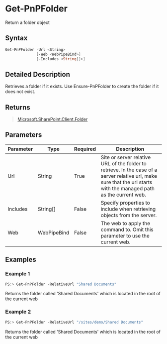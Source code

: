 # Get-PnPFolder
Return a folder object
## Syntax
```powershell
Get-PnPFolder -Url <String>
              [-Web <WebPipeBind>]
              [-Includes <String[]>]
```


## Detailed Description
Retrieves a folder if it exists. Use Ensure-PnPFolder to create the folder if it does not exist.

## Returns
>[Microsoft.SharePoint.Client.Folder](https://msdn.microsoft.com/en-us/library/microsoft.sharepoint.client.file.aspx)

## Parameters
Parameter|Type|Required|Description
---------|----|--------|-----------
|Url|String|True|Site or server relative URL of the folder to retrieve. In the case of a server relative url, make sure that the url starts with the managed path as the current web.|
|Includes|String[]|False|Specify properties to include when retrieving objects from the server.|
|Web|WebPipeBind|False|The web to apply the command to. Omit this parameter to use the current web.|
## Examples

### Example 1
```powershell
PS:> Get-PnPFolder -RelativeUrl "Shared Documents"
```
Returns the folder called 'Shared Documents' which is located in the root of the current web

### Example 2
```powershell
PS:> Get-PnPFolder -RelativeUrl "/sites/demo/Shared Documents"
```
Returns the folder called 'Shared Documents' which is located in the root of the current web

